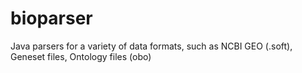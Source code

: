 bioparser
=========

Java parsers for a variety of data formats, such as NCBI GEO (.soft), Geneset files, Ontology files (obo)
